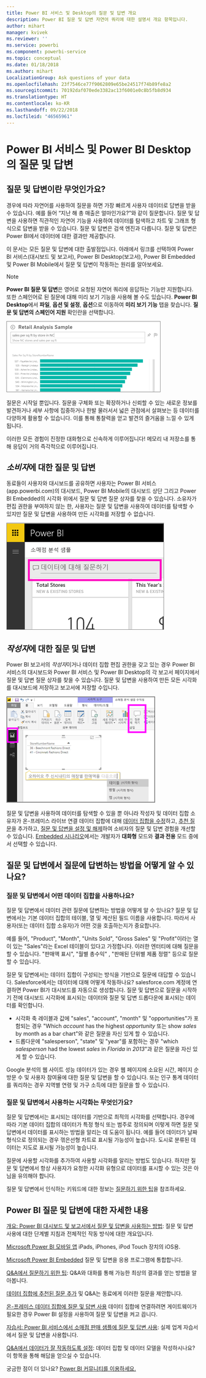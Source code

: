 ```yaml
---
title: Power BI 서비스 및 Desktop의 질문 및 답변 개요
description: Power BI 질문 및 답변 자연어 쿼리에 대한 설명서 개요 항목입니다.
author: mihart
manager: kvivek
ms.reviewer: ''
ms.service: powerbi
ms.component: powerbi-service
ms.topic: conceptual
ms.date: 01/18/2018
ms.author: mihart
LocalizationGroup: Ask questions of your data
ms.openlocfilehash: 23f7546ce77f9062809e65be24517f74b89fe8a2
ms.sourcegitcommit: 70192daf070ede3382ac13f6001e0c8b5fb8d934
ms.translationtype: HT
ms.contentlocale: ko-KR
ms.lasthandoff: 09/22/2018
ms.locfileid: "46565961"
---
```

# <a name="qa-in-power-bi-service-and-power-bi-desktop"></a>Power BI 서비스 및 Power BI Desktop의 질문 및 답변
## <a name="what-is-qa"></a>질문 및 답변이란 무엇인가요?
경우에 따라 자연어를 사용하여 질문을 하면 가장 빠르게 사용자 데이터로 답변을 받을 수 있습니다. 예를 들어 “지난 해 총 매출은 얼마인가요?”와 같이 질문합니다.  질문 및 답변을 사용하면 직관적인 자연어 기능을 사용하여 데이터를 탐색하고 차트 및 그래프 형식으로 답변을 받을 수 있습니다. 질문 및 답변은 검색 엔진과 다릅니다. 질문 및 답변은 Power BI에서 데이터에 대한 결과만 제공합니다.

이 문서는 모든 질문 및 답변에 대한 출발점입니다. 아래에서 링크를 선택하여 Power BI 서비스(대시보드 및 보고서), Power BI Desktop(보고서), Power BI Embedded 및 Power BI Mobile에서 질문 및 답변이 작동하는 원리를 알아보세요.  

> [!NOTE]
> **Power BI 질문 및 답변**은 영어로 요청된 자연어 쿼리에 응답하는 기능만 지원합니다. 또한 스페인어로 된 질문에 대해 미리 보기 기능을 사용해 볼 수도 있습니다. **Power BI Desktop**에서 **파일**, **옵션 및 설정**, **옵션**으로 이동하여 **미리 보기 기능** 탭을 찾습니다. **질문 및 답변의 스페인어 지원** 확인란을 선택합니다.  
>
>

![](media/end-user-q-and-a/pbi_qa_boxsalessqft.png)

질문은 시작일 뿐입니다.  질문을 구체화 또는 확장하거나 신뢰할 수 있는 새로운 정보를 발견하거나 세부 사항에 집중하거나 한발 물러서서 넓은 관점에서 살펴보는 등 데이터를 다양하게 활용할 수 있습니다. 이를 통해 통찰력을 얻고 발견의 즐거움을 느낄 수 있게 됩니다.

이러한 모든 경험이 진정한 대화형으로 신속하게 이루어집니다! 메모리 내 저장소를 통해 응답이 거의 즉각적으로 이루어집니다.

##  <a name="qa-for-consumers"></a>*소비자*에 대한 질문 및 답변
동료들이 사용자와 대시보드를 공유하면 사용자는 Power BI 서비스(app.powerbi.com)의 대시보드, Power BI Mobile의 대시보드 상단 그리고 Power BI Embedded의 시각화 위에서 질문 및 답변 질문 상자를 찾을 수 있습니다. 소유자가 편집 권한을 부여하지 않는 한, 사용자는 질문 및 답변을 사용하여 데이터를 탐색할 수 있지만 질문 및 답변을 사용하여 만든 시각화를 저장할 수 없습니다.

![](media/end-user-q-and-a/powerbi-qna.png)

## <a name="qa-for-creators"></a>*작성자*에 대한 질문 및 답변
Power BI 보고서의 *작성자*이거나 데이터 집합 편집 권한을 갖고 있는 경우 Power BI 서비스의 대시보드와 Power BI 서비스 및 Power BI Desktop의 각 보고서 페이지에서 질문 및 답변 질문 상자를 찾을 수 있습니다. 질문 및 답변을 사용하여 만든 모든 시각화를 대시보드에 저장하고 보고서에 저장할 수입니다.

![](media/end-user-q-and-a/power-bi-desktop.png)

질문 및 답변을 사용하여 데이터를 탐색할 수 있을 뿐 아니라 작성자 및 데이터 집합 소유자가 온-프레미스 라이브 연결 데이터 집합에 대해 [데이터 집합을 수정](../service-prepare-data-for-q-and-a.md)하고, [추천 질문](../service-q-and-a-create-featured-questions.md)을 추가하고, [질문 및 답변을 설정 및 해제](end-user-q-and-a-direct-query.md)하여 소비자의 질문 및 답변 경험을 개선할 수 있습니다. [Embedded 시나리오](../developer/qanda.md)에서는 개발자가 **대화형** 모드와 **결과 전용** 모드 중에서 선택할 수 있습니다.

## <a name="how-does-qa-know-how-to-answer-questions"></a>질문 및 답변에서 질문에 답변하는 방법을 어떻게 알 수 있나요?
### <a name="which-datasets-does-qa-use"></a>질문 및 답변에서 어떤 데이터 집합을 사용하나요?
질문 및 답변에서 데이터 관련 질문에 답변하는 방법을 어떻게 알 수 있나요? 질문 및 답변에서는 기본 데이터 집합의 테이블, 열 및 계산된 필드 이름을 사용합니다. 따라서 사용자(또는 데이터 집합 소유자)가 어떤 것을 호출하는지가 중요합니다.

예를 들어, "Product", "Month", "Units Sold", "Gross Sales" 및 "Profit"이라는 열이 있는 "Sales"라는 Excel 테이블이 있다고 가정합니다. 이러한 엔터티에 대해 질문을 할 수 있습니다.  "판매액 표시", "월별 총수익" , "판매된 단위별 제품 정렬" 등으로 질문할 수 있습니다.

질문 및 답변에서는 데이터 집합이 구성되는 방식을 기반으로 질문에 대답할 수 있습니다. Salesforce에서는 데이터에 대해 어떻게 작동하나요? salesforce.com 계정에 연결하면 Power BI가 대시보드를 자동으로 생성합니다.  질문 및 답변으로 질문을 시작하기 전에 대시보드 시각화에 표시되는 데이터와 질문 및 답변 드롭다운에 표시되는 데이터를 확인합니다.

* 시각화 축 레이블과 값에 "sales", "account", "month" 및 "opportunities"가 포함되는 경우 "Which *account* has the highest *opportunity* 또는 show *sales* by month as a bar chart"와 같은 질문을 자신 있게 할 수 있습니다.
* 드롭다운에 "salesperson", "state" 및 "year"를 포함하는 경우 "which *salesperson* had the lowest *sales* in *Florida* in *2013*"과 같은 질문을 자신 있게 할 수 있습니다.

Google 분석의 웹 사이트 성능 데이터가 있는 경우 웹 페이지에 소요된 시간, 페이지 순 방문 수 및 사용자 참여율에 대한 질문 및 답변을 할 수 있습니다. 또는 인구 통계 데이터를 쿼리하는 경우 지역별 연령 및 가구 소득에 대한 질문을 할 수 있습니다.

### <a name="which-visualization-does-qa-use"></a>질문 및 답변에서 사용하는 시각화는 무엇인가요?
질문 및 답변에서는 표시되는 데이터를 기반으로 최적의 시각화를 선택합니다. 경우에 따라 기본 데이터 집합의 데이터가 특정 형식 또는 범주로 정의되며 이렇게 하면 질문 및 답변에서 데이터를 표시하는 방법을 알리는 데 도움이 됩니다. 예를 들어 데이터가 날짜 형식으로 정의되는 경우 꺾은선형 차트로 표시될 가능성이 높습니다. 도시로 분류된 데이터는 지도로 표시될 가능성이 높습니다.

질문에 사용할 시각화를 추가하여 사용할 시각화를 알리는 방법도 있습니다. 하지만 질문 및 답변에서 항상 사용자가 요청한 시각화 유형으로 데이터를 표시할 수 있는 것은 아님을 유의해야 합니다.

질문 및 답변에서 인식하는 키워드에 대한 정보는 [질문하기 위한 팁](end-user-q-and-a-tips.md)을 참조하세요.


## <a name="for-more-details-about-power-bi-qa"></a>Power BI 질문 및 답변에 대한 자세한 내용
[개요: Power BI 대시보드 및 보고서에서 질문 및 답변을 사용하는 방법](../power-bi-tutorial-q-and-a.md): 질문 및 답변 사용에 대한 단계별 지침과 전체적인 작동 방식에 대한 개요입니다.

[Microsoft Power BI 모바일 앱](mobile/mobile-apps-ios-qna.md) iPads, iPhones, iPod Touch 장치의 iOS용.

[Microsoft Power BI Embedded](../developer/qanda.md) 질문 및 답변을 응용 프로그램에 통합합니다.

[Q&A에서 질문하기 위한 팁](end-user-q-and-a-tips.md): Q&A와 대화를 통해 가능한 최상의 결과를 얻는 방법을 알아봅니다.

[데이터 집합에 추천된 질문 추가](../service-q-and-a-create-featured-questions.md) 및 Q&A는 동료에게 이러한 질문을 제안합니다.

[온-프레미스 데이터 집합에 질문 및 답변 사용](end-user-q-and-a-direct-query.md) 데이터 집합에 연결하려면 게이트웨이가 필요한 경우 Power BI 설정을 사용하여 질문 및 답변을 켜고 끕니다.

[자습서: Power BI 서비스에서 소매점 판매 샘플에 질문 및 답변 사용](../power-bi-visualization-introduction-to-q-and-a.md): 실제 업계 자습서에서 질문 및 답변을 사용합니다.

[Q&A에서 데이터가 잘 작동하도록 설정](../service-prepare-data-for-q-and-a.md): 데이터 집합 및 데이터 모델을 작성하시나요?  이 항목을 통해 해답을 얻으실 수 있습니다.

궁금한 점이 더 있나요? [Power BI 커뮤니티를 이용하세요.](http://community.powerbi.com/)
